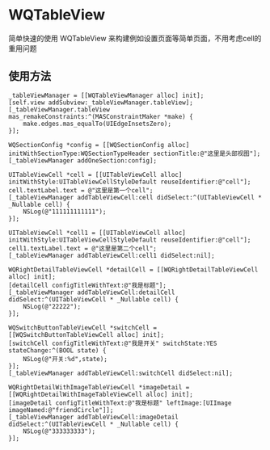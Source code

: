 # WQTableView
简单快速的使用 WQTableView 来构建例如设置页面等简单页面，不用考虑cell的重用问题

## 使用方法

    _tableViewManager = [[WQTableViewManager alloc] init];
    [self.view addSubview:_tableViewManager.tableView];
    [_tableViewManager.tableView mas_remakeConstraints:^(MASConstraintMaker *make) {
        make.edges.mas_equalTo(UIEdgeInsetsZero);
    }];
    
    WQSectionConfig *config = [[WQSectionConfig alloc] initWithSectionType:WQSectionTypeHeader sectionTitle:@"这里是头部视图"];
    [_tableViewManager addOneSection:config];
    
    UITableViewCell *cell = [[UITableViewCell alloc] initWithStyle:UITableViewCellStyleDefault reuseIdentifier:@"cell"];
    cell.textLabel.text = @"这里是第一个cell";
    [_tableViewManager addTableViewCell:cell didSelect:^(UITableViewCell * _Nullable cell) {
        NSLog(@"111111111111");
    }];
    
    UITableViewCell *cell1 = [[UITableViewCell alloc] initWithStyle:UITableViewCellStyleDefault reuseIdentifier:@"cell"];
    cell1.textLabel.text = @"这里是第二个cell";
    [_tableViewManager addTableViewCell:cell1 didSelect:nil];
    
    WQRightDetailTableViewCell *detailCell = [[WQRightDetailTableViewCell alloc] init];
    [detailCell configTitleWithText:@"我是标题"];
    [_tableViewManager addTableViewCell:detailCell didSelect:^(UITableViewCell * _Nullable cell) {
        NSLog(@"22222");
    }];
    
    WQSwitchButtonTableViewCell *switchCell = [[WQSwitchButtonTableViewCell alloc] init];
    [switchCell configTitleWithText:@"我是开关" switchState:YES stateChange:^(BOOL state) {
        NSLog(@"开关:%d",state);
    }];
    [_tableViewManager addTableViewCell:switchCell didSelect:nil];
    
    WQRightDetailWithImageTableViewCell *imageDetail = [[WQRightDetailWithImageTableViewCell alloc] init];
    [imageDetail configTitleWithText:@"我是标题" leftImage:[UIImage imageNamed:@"friendCircle"]];
    [_tableViewManager addTableViewCell:imageDetail didSelect:^(UITableViewCell * _Nullable cell) {
        NSLog(@"333333333");
    }];

